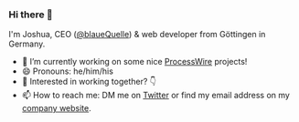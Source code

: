 ### Hi there 👋

I'm Joshua, CEO ([@blaueQuelle](https://github.com/blaueQuelle)) & web developer from Göttingen in Germany.

- 🔭 I’m currently working on some nice [ProcessWire](https://github.com/processwire/processwire) projects!
- 😄 Pronouns: he/him/his
- 👯 Interested in working together? 👇
- 📫 How to reach me: DM me on [Twitter](https://twitter.com/webworkerJoshua) or find my email address on my [company website](https://www.blauequelle.de/ueber-uns/).
